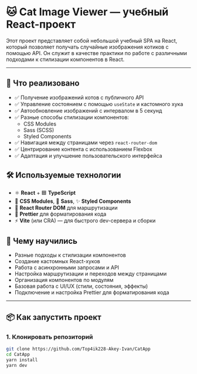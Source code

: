 # 🐱 Cat Image Viewer — учебный React-проект

Этот проект представляет собой небольшой учебный SPA на React, который позволяет получать случайные изображения котиков с помощью API. Он служит в качестве практики по работе с различными подходами к стилизации компонентов в React.

---

## 🚀 Что реализовано

- ✅ Получение изображений котов с публичного API
- ✅ Управление состоянием с помощью `useState` и кастомного хука
- ✅ Автообновление изображений с интервалом в 5 секунд
- ✅ Разные способы стилизации компонентов:
  - CSS Modules
  - Sass (SCSS)
  - Styled Components
- ✅ Навигация между страницами через `react-router-dom`
- ✅ Центрирование контента с использованием Flexbox
- ✅ Адаптация и улучшение пользовательского интерфейса

## 🛠️ Используемые технологии

- ⚛️ **React** + 🟦 **TypeScript**
- 🎨 **CSS Modules**, 💅 **Sass**, ✨ **Styled Components**
- 🧭 **React Router DOM** для маршрутизации
- 🧹 **Prettier** для форматирования кода
- ⚡ **Vite** (или CRA) — для быстрого dev-сервера и сборки


## 📘 Чему научились

- Разные подходы к стилизации компонентов
- Создание кастомных React-хуков
- Работа с асинхронными запросами и API
- Настройка маршрутизации и переходов между страницами
- Организация компонентов по модулям
- Базовая работа с UI/UX (стили, состояния, эффекты)
- Подключение и настройка Prettier для форматирования кода

---

## 📦 Как запустить проект

### 1. Клонировать репозиторий

```bash
git clone https://github.com/Top4ik228-Akey-Ivan/CatApp
cd CatApp
yarn install
yarn dev
```
